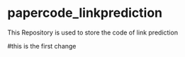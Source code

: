 # papercode_linkprediction
This Repository is used to store the code of link prediction


#this is the first change

